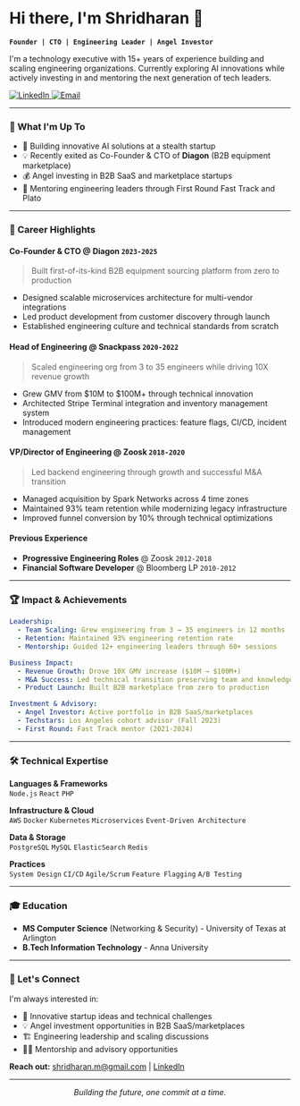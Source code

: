 # Hi there, I'm Shridharan 👋

**`Founder | CTO | Engineering Leader | Angel Investor`**

I'm a technology executive with 15+ years of experience building and scaling engineering organizations. Currently exploring AI innovations while actively investing in and mentoring the next generation of tech leaders.

<p align="left">
  <a href="https://linkedin.com/in/shridharanmuthu">
    <img alt="LinkedIn" src="https://img.shields.io/badge/-LinkedIn-0077B5?style=flat-square&logo=Linkedin&logoColor=white" />
  </a>
  <a href="mailto:shridharan.m@gmail.com">
    <img alt="Email" src="https://img.shields.io/badge/-Email-D14836?style=flat-square&logo=Gmail&logoColor=white" />
  </a>
</p>

---

### 🚀 What I'm Up To

- 🤖 Building innovative AI solutions at a stealth startup
- 💡 Recently exited as Co-Founder & CTO of **Diagon** (B2B equipment marketplace)
- 💰 Angel investing in B2B SaaS and marketplace startups
- 🎯 Mentoring engineering leaders through First Round Fast Track and Plato

---

### 💼 Career Highlights

#### **Co-Founder & CTO** @ Diagon `2023-2025`
> Built first-of-its-kind B2B equipment sourcing platform from zero to production
- Designed scalable microservices architecture for multi-vendor integrations
- Led product development from customer discovery through launch
- Established engineering culture and technical standards from scratch

#### **Head of Engineering** @ Snackpass `2020-2022`
> Scaled engineering org from 3 to 35 engineers while driving 10X revenue growth
- Grew GMV from $10M to $100M+ through technical innovation
- Architected Stripe Terminal integration and inventory management system
- Introduced modern engineering practices: feature flags, CI/CD, incident management

#### **VP/Director of Engineering** @ Zoosk `2018-2020`
> Led backend engineering through growth and successful M&A transition
- Managed acquisition by Spark Networks across 4 time zones
- Maintained 93% team retention while modernizing legacy infrastructure
- Improved funnel conversion by 10% through technical optimizations

#### **Previous Experience**
- **Progressive Engineering Roles** @ Zoosk `2012-2018`
- **Financial Software Developer** @ Bloomberg LP `2010-2012`

---

### 🏆 Impact & Achievements

```yaml
Leadership:
  - Team Scaling: Grew engineering from 3 → 35 engineers in 12 months
  - Retention: Maintained 93% engineering retention rate
  - Mentorship: Guided 12+ engineering leaders through 60+ sessions

Business Impact:
  - Revenue Growth: Drove 10X GMV increase ($10M → $100M+)
  - M&A Success: Led technical transition preserving team and knowledge
  - Product Launch: Built B2B marketplace from zero to production

Investment & Advisory:
  - Angel Investor: Active portfolio in B2B SaaS/marketplaces
  - Techstars: Los Angeles cohort advisor (Fall 2023)
  - First Round: Fast Track mentor (2021-2024)
```

---

### 🛠️ Technical Expertise

**Languages & Frameworks**  
`Node.js` `React` `PHP`

**Infrastructure & Cloud**  
`AWS` `Docker` `Kubernetes` `Microservices` `Event-Driven Architecture`

**Data & Storage**  
`PostgreSQL` `MySQL` `ElasticSearch` `Redis`

**Practices**  
`System Design` `CI/CD` `Agile/Scrum` `Feature Flagging` `A/B Testing`

---

### 🎓 Education

- **MS Computer Science** (Networking & Security) - University of Texas at Arlington
- **B.Tech Information Technology** - Anna University

---

### 🤝 Let's Connect

I'm always interested in:
- 🚀 Innovative startup ideas and technical challenges
- 💡 Angel investment opportunities in B2B SaaS/marketplaces
- 🏗️ Engineering leadership and scaling discussions
- 🧑‍🏫 Mentorship and advisory opportunities

<p align="left">
  <strong>Reach out:</strong> 
  <a href="mailto:shridharan.m@gmail.com">shridharan.m@gmail.com</a> | 
  <a href="https://linkedin.com/in/shridharanmuthu">LinkedIn</a>
</p>

---

<p align="center">
  <i>Building the future, one commit at a time.</i>
</p>
